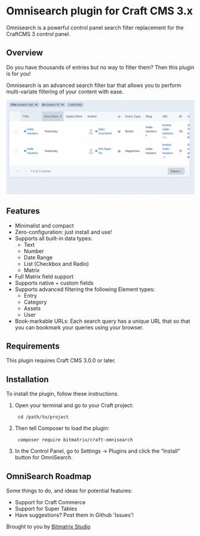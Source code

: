 # Omnisearch plugin for Craft CMS 3.x

Omnisearch is a powerful control panel search filter replacement for the CraftCMS 3 control panel.


## Overview
Do you have thousands of entries but no way to filter them? Then this plugin is for you!

Omnisearch is an advanced search filter bar that allows you to perform multi-variate filtering of your content with ease.

![Screenshot](resources/img/plugin-screenshot-1.png)

## Features
- Minimalist and compact
- Zero-configuration: just install and use!
- Supports all built-in data types:
  - Text
  - Number
  - Date Range
  - List (Checkbox and Radio)
  - Matrix
- Full Matrix field support 
- Supports native + custom fields
- Supports advanced filtering the following Element types:
  - Entry
  - Category
  - Assets
  - User
- Book-markable URLs: Each search query has a unique URL that so that you can bookmark your queries using your browser.


## Requirements

This plugin requires Craft CMS 3.0.0 or later.

## Installation

To install the plugin, follow these instructions.

1. Open your terminal and go to your Craft project:

        cd /path/to/project

2. Then tell Composer to load the plugin:

        composer require bitmatrix/craft-omnisearch

3. In the Control Panel, go to Settings → Plugins and click the “Install” button for OmniSearch.


## OmniSearch Roadmap

Some things to do, and ideas for potential features:
* Support for Craft Commerce
* Support for Super Tables
* Have suggestions? Post them in Github 'Issues'!

Brought to you by [Bitmatrix Studio](github.com/bitmatrixstudio)
